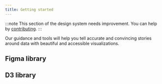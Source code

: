```yaml
---
title: Getting started
---
```


:::note
This section of the design system needs improvement. You can help by [contributing](/contributing/introduction).
:::

Our guidance and tools will help you tell accurate and convincing stories around data with beautiful and accessible visualizations.

## Figma library

## D3 library
